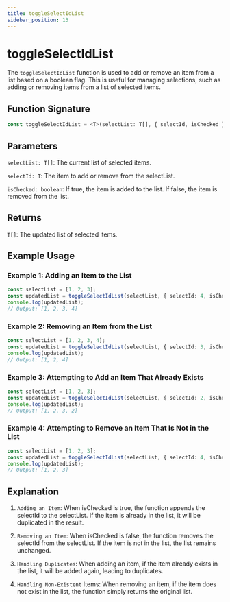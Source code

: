 ```yaml
---
title: toggleSelectIdList
sidebar_position: 13
---
```


# toggleSelectIdList

The `toggleSelectIdList` function is used to add or remove an item from a list based on a boolean flag. This is useful for managing selections, such as adding or removing items from a list of selected items.

## Function Signature

```ts
const toggleSelectIdList = <T>(selectList: T[], { selectId, isChecked }: { selectId: T; isChecked: boolean }) => T[];
```

## Parameters

`selectList: T[]`: The current list of selected items.

`selectId: T`: The item to add or remove from the selectList.

`isChecked: boolean`: If true, the item is added to the list. If false, the item is removed from the list.

## Returns

`T[]`: The updated list of selected items.

## Example Usage

### Example 1: Adding an Item to the List

```typescript
const selectList = [1, 2, 3];
const updatedList = toggleSelectIdList(selectList, { selectId: 4, isChecked: true });
console.log(updatedList);
// Output: [1, 2, 3, 4]
```

### Example 2: Removing an Item from the List

```typescript
const selectList = [1, 2, 3, 4];
const updatedList = toggleSelectIdList(selectList, { selectId: 3, isChecked: false });
console.log(updatedList);
// Output: [1, 2, 4]
```

### Example 3: Attempting to Add an Item That Already Exists

```typescript
const selectList = [1, 2, 3];
const updatedList = toggleSelectIdList(selectList, { selectId: 2, isChecked: true });
console.log(updatedList);
// Output: [1, 2, 3, 2]
```

### Example 4: Attempting to Remove an Item That Is Not in the List

```typescript
const selectList = [1, 2, 3];
const updatedList = toggleSelectIdList(selectList, { selectId: 4, isChecked: false });
console.log(updatedList);
// Output: [1, 2, 3]
```

## Explanation

1. `Adding an Item`: When isChecked is true, the function appends the selectId to the selectList. If the item is already in the list, it will be duplicated in the result.

2. `Removing an Item`: When isChecked is false, the function removes the selectId from the selectList. If the item is not in the list, the list remains unchanged.

3. `Handling Duplicates`: When adding an item, if the item already exists in the list, it will be added again, leading to duplicates.

4. `Handling Non-Existent` Items: When removing an item, if the item does not exist in the list, the function simply returns the original list.
